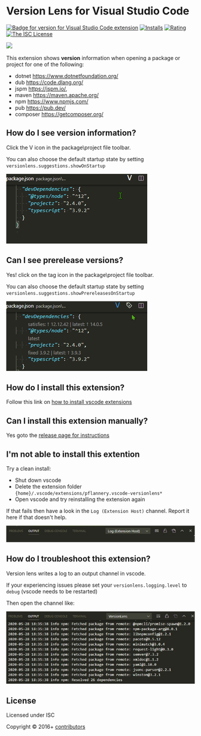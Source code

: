 # Version Lens for Visual Studio Code

[![Badge for version for Visual Studio Code extension](https://vsmarketplacebadge.apphb.com/version-short/pflannery.vscode-versionlens.svg?color=blue&style=?style=for-the-badge&logo=visual-studio-code)](https://marketplace.visualstudio.com/items?itemName=pflannery.vscode-versionlens&wt.mc_id=vscode-versionlens-gitlab) [![Installs](https://vsmarketplacebadge.apphb.com/installs-short/pflannery.vscode-versionlens.svg?color=blue&style=flat-square)](https://marketplace.visualstudio.com/items?itemName=pflannery.vscode-versionlens)
[![Rating](https://vsmarketplacebadge.apphb.com/rating-short/pflannery.vscode-versionlens.svg?color=blue&style=flat-square)](https://marketplace.visualstudio.com/items?itemName=pflannery.vscode-versionlens) [![The ISC License](https://img.shields.io/badge/license-ISC-orange.svg?color=blue&style=flat-square)](http://opensource.org/licenses/ISC)

[![](https://gitlab.com/versionlens/vscode-versionlens/badges/master/pipeline.svg)](https://gitlab.com/versionlens/vscode-versionlens/-/pipelines)


This extension shows __version__ information when opening a package or project for one of the following:

- dotnet https://www.dotnetfoundation.org/
- dub https://code.dlang.org/
- jspm https://jspm.io/,
- maven https://maven.apache.org/
- npm https://www.npmjs.com/
- pub https://pub.dev/
- composer https://getcomposer.org/

## How do I see version information?

Click the V icon in the package\project file toolbar.

You can also choose the default startup state by setting `versionlens.suggestions.showOnStartup`

![Show releases](images/faq/show-releases.gif)

## Can I see prerelease versions?

Yes! click on the tag icon in the package\project file toolbar.

You can also choose the default startup state by setting `versionlens.suggestions.showPrereleasesOnStartup`

![Show prereleases](images/faq/show-prereleases.gif)

## How do I install this extension?

Follow this link on [how to install vscode extensions](https://code.visualstudio.com/docs/editor/extension-gallery)

## Can I install this extension manually?

Yes goto the [release page for instructions](https://gitlab.com/versionlens/vscode-versionlens/-/releases)

## I'm not able to install this extention

Try a clean install:

- Shut down vscode
- Delete the extension folder `{home}/.vscode/extensions/pflannery.vscode-versionlens*`
- Open vscode and try reinstalling the extension again

If that fails then have a look in the `Log (Extension Host)` channel. Report it here if that doesn't help.

![image](images/faq/ext-host-log.png)

## How do I troubleshoot this extension?

Version lens writes a log to an output channel in vscode.

If your experiencing issues please set your `versionlens.logging.level` to `debug` (vscode needs to be restarted) 

Then open the channel like:

![image](images/faq/ext-log.png)


## License


Licensed under ISC

Copyright &copy; 2016+ [contributors](https://gitlab.com/versionlens/vscode-versionlens/-/graphs/master)
